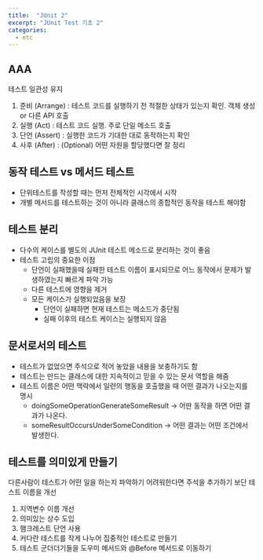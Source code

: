 ```yaml
---
title:  "JUnit 2"
excerpt: "JUnit Test 기초 2"
categories:
  - etc
---
```

## AAA
테스트 일관성 유지
1. 준비 (Arrange) : 테스트 코드를 실행하기 전 적절한 상태가 있는지 확인. 객체 생성 or 다른 API 호출
2. 실행 (Act) : 테스트 코드 실행. 주로 단일 메소드 호출
3. 단언 (Assert) : 실행한 코드가 기대한 대로 동작하는지 확인
4. 사후 (After) : (Optional) 어떤 자원을 할당했다면 잘 정리

## 동작 테스트 vs 메서드 테스트
+ 단위테스트를 작성할 때는 먼저 전체적인 시각에서 시작
+ 개별 메서드를 테스트하는 것이 아니라 클래스의 종합적인 동작을 테스트 해야함

## 테스트 분리
+ 다수의 케이스를 별도의 JUnit 테스트 메소드로 분리하는 것이 좋음
+ 테스트 고립의 중요한 이점
  + 단언이 실패했을때 실패한 테스트 이름이 표시되므로 어느 동작에서 문제가 발생하였는지 빠르게 파악 가능
  + 다른 테스트에 영향을 제거
  + 모든 케이스가 실행되었음을 보장
    + 단언이 실패하면 현재 테스트는 메소드가 중단됨
    + 실패 이후의 테스트 케이스는 실행되지 않음

## 문서로서의 테스트
+ 테스트가 없었으면 주석으로 적어 놓았을 내용을 보충하기도 함
+ 테스트는 만드는 클래스에 대한 지속적이고 믿을 수 있는 문서 역할을 해줌
+ 테스트 이름은 어떤 맥락에서 일련의 행동을 호출했을 때 어떤 결과가 나오는지를 명시
  + doingSomeOperationGenerateSomeResult -> 어딴 동작을 하면 어떤 결과가 나온다.
  + someResultOccursUnderSomeCondition -> 어떤 결과는 어떤 조건에서 발생한다.

## 테스트를 의미있게 만들기
다른사람이 테스트가 어떤 일을 하는지 파악하기 어려워한다면 주석을 추가하기 보단 테스트 이름을 개선
1. 지역변수 이름 개선
2. 의미있는 상수 도입
3. 햄크레스트 단언 사용
4. 커다란 테스트를 작게 나누어 집중적인 테스트로 만들기
5. 테스트 군더더기들을 도우미 메서드와 @Before 메서드로 이동하기